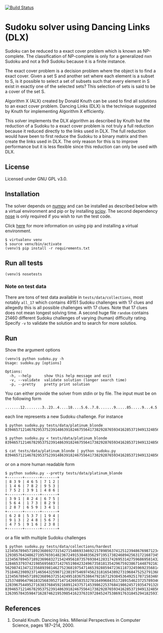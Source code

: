 [![Build Status](https://travis-ci.org/mharrys/sudoku.svg?branch=master)](https://travis-ci.org/mharrys/sudoku)

# Sudoku solver using Dancing Links (DLX)
Sudoku can be reduced to a exact cover problem which is known as
NP-complete. The classification of NP-complete is only for a generalized nxn
Sudoku and not a 9x9 Sudoku because it is a finite instance.

The exact cover problem is a decision problem where the object is to find a
exact cover. Given a set S and another set where each element is a subset to
S, is it possible to select a set of subsets such that every element in S
exist in exactly one of the selected sets? This selection of sets is said to
be a cover of the set S.

Algorithm X (ALX) created by Donald Knuth can be used to find all solutions to
an exact cover problem. Dancing Links (DLX) is the technique suggested by
Knuth for implementing Algorithm X efficiently.

This solver implements the DLX algorithm as described by Knuth but the
reduction of a Sudoku to a exact cover problem is not truly a full reduction
because it reduced directly to the links used in DLX. The full reduction would
have been to first reduce the Sudoku to a binary matrix and then create the
links used in DLX. The only reason for this is to improve performance but it is
less flexible since this reduction can only be used with DLX.

## License
Licensed under GNU GPL v3.0.

## Installation
The solver depends on [numpy](http://www.numpy.org/) and can be installed as
described below with a virtual environment and pip or by installing [scipy](http://www.scipy.org/).
The second dependency [nose](https://nose.readthedocs.org/en/latest/) is only
required if you wish to run the test code.

Click [here](http://www.pip-installer.org/en/latest/index.html) for more
information on using pip and installing a virtual environment.

    $ virtualenv venv
    $ source venv/bin/activate
    (venv)$ pip install -r requirements.txt

## Run all tests

    (venv)$ nosetests

### Note on test data
There are tons of test data available in `tests/data/collections`, most
notably `all_17` which contains 49151 Sudoku challenges with 17 clues and
allegedly this is all possible challenges with 17 clues. Note that 17 clues
does not mean longest solving time. A second huge file  `random` contains
21460 different Sudoku challenges of varying (human) difficulty rating.
Specify `-v` to validate the solution and to search for more solutios.

## Run
Show the argument options

    (venv)$ python sudoku.py -h
    Usage: sudoku.py [options]

    Options:
      -h, --help      show this help message and exit
      -v, --validate  validate solution (longer search time)
      -p, --pretty    pretty print solution

You can either provide the solver from stdin or by file. The input must be on
the following form

    .......12........3..23..4....18....5.6..7.8.......9.....85.....9...4.5..47...6...

each line represents a new Sudoku challenge. For instance

    $ python sudoku.py tests/data/platinum_blonde
    839465712146782953752391486391824675564173829287659341628537194913248567475916238

    $ python sudoku.py < tests/data/platinum_blonde
    839465712146782953752391486391824675564173829287659341628537194913248567475916238

    $ cat tests/data/platinum_blonde | python sudoku.py
    839465712146782953752391486391824675564173829287659341628537194913248567475916238

or on a more human readable form

    $ python sudoku.py --pretty tests/data/platinum_blonde
    +-------+-------+-------+
    | 8 3 9 | 4 6 5 | 7 1 2 |
    | 1 4 6 | 7 8 2 | 9 5 3 |
    | 7 5 2 | 3 9 1 | 4 8 6 |
    +-------+-------+-------+
    | 3 9 1 | 8 2 4 | 6 7 5 |
    | 5 6 4 | 1 7 3 | 8 2 9 |
    | 2 8 7 | 6 5 9 | 3 4 1 |
    +-------+-------+-------+
    | 6 2 8 | 5 3 7 | 1 9 4 |
    | 9 1 3 | 2 4 8 | 5 6 7 |
    | 4 7 5 | 9 1 6 | 2 3 8 |
    +-------+-------+-------+

or a file with multiple Sudoku challenges

    $ python sudoku.py tests/data/collections/hardest
    123456789457189236869273154271548693346921578985637412512394867698712345734865921
    129385764348627195765914823672491538483562971951738246894256317216873459537149682
    123456789457189236968327154249561873576938412831742695314275968695814327782693541
    128465379374219856956837142765198423249673581813542967592386714487921635631754298
    562987413471235689398146275236819754714653928859472361187324596923568147645791832
    751846239892371465643259871238197546974562318165438927319684752527913684486725193
    123456789457189236896372514249518367538647921671293845364925178715834692982761453
    125374896479618325683952714714269583532781649968435172891546237257893461346127958
    128396754495271638376845921689124375714539862253768419862457193547913286931682547
    839465712146782953752391486391824675564173829287659341628537194913248567475916238
    126395784359847162874621953985416237631972845247538691763184529418259376592763418

## References
1. Donald Knuth. Dancing links. Millenial Perspectives in Computer Science, pages 187–214, 2000.
